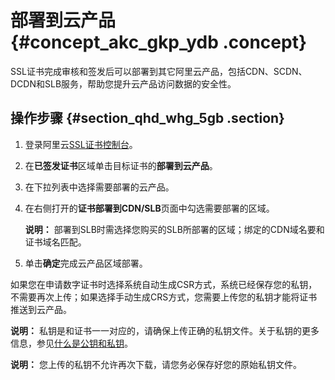# 部署到云产品 {#concept_akc_gkp_ydb .concept}

SSL证书完成审核和签发后可以部署到其它阿里云产品，包括CDN、SCDN、DCDN和SLB服务，帮助您提升云产品访问数据的安全性。

## 操作步骤 {#section_qhd_whg_5gb .section}

1.  登录阿里云[SSL证书控制台](https://yundunnext.console.aliyun.com/?p=cas#/overview/cn-hangzhou)。
2.  在**已签发证书**区域单击目标证书的**部署到云产品**。
3.  在下拉列表中选择需要部署的云产品。
4.  在右侧打开的**证书部署到CDN/SLB**页面中勾选需要部署的区域。

    **说明：** 部署到SLB时需选择您购买的SLB所部署的区域；绑定的CDN域名要和证书域名匹配。

5.  单击**确定**完成云产品区域部署。

如果您在申请数字证书时选择系统自动生成CSR方式，系统已经保存您的私钥，不需要再次上传；如果选择手动生成CRS方式，您需要上传您的私钥才能将证书推送到云产品。

**说明：** 私钥是和证书一一对应的，请确保上传正确的私钥文件。关于私钥的更多信息，参见[什么是公钥和私钥](../../../../../intl.zh-CN/常见问题/常见问题/什么是公钥和私钥.md#)。

**说明：** 您上传的私钥不允许再次下载，请您务必保存好您的原始私钥文件。

